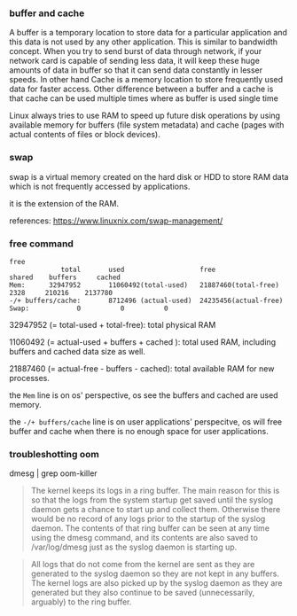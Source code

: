 ### buffer and cache

A buffer is a temporary location to store data for a particular application and this data is not used by any other application. This is similar to bandwidth concept. When you try to send burst of data through network, if your network card is capable of sending less data, it will keep these huge amounts of data in buffer so that it can send data constantly in lesser speeds. In other hand Cache is a memory location to store frequently used data for faster access. Other difference between a buffer and a cache is that cache can be used multiple times where as buffer is used single time

Linux always tries to use RAM to speed up future disk operations by using available memory for buffers (file system metadata) and cache (pages with actual contents of files or block devices).

### swap

swap is a virtual memory created on the hard disk or HDD to store RAM data which is not frequently accessed by applications.

it is the extension of the RAM.

references: https://www.linuxnix.com/swap-management/

### free command
```
free 
             total       used                   free                       shared    buffers     cached
Mem:      32947952       11060492(total-used)   21887460(total-free)       2328     210216    2137780
-/+ buffers/cache:       8712496 (actual-used)  24235456(actual-free)
Swap:            0          0          0

```

32947952 (= total-used + total-free): total physical RAM

11060492 (= actual-used + buffers + cached ): total used RAM, including buffers and cached data size as well.

21887460 (= actual-free - buffers - cached): total available RAM for new processes.


the `Mem` line is on os' perspective, os see the buffers and cached are used memory.

the `-/+ buffers/cache` line is on user applications' perspecitve, os will free buffer and cache when there is no enough space for user applications.


### troubleshotting oom

dmesg | grep oom-killer

> The kernel keeps its logs in a ring buffer. The main reason for this is so that the logs from the system startup get saved until the syslog daemon gets a chance to start up and collect them. Otherwise there would be no record of any logs prior to the startup of the syslog daemon. The contents of that ring buffer can be seen at any time using the dmesg command, and its contents are also saved to /var/log/dmesg just as the syslog daemon is starting up.

> All logs that do not come from the kernel are sent as they are generated to the syslog daemon so they are not kept in any buffers. The kernel logs are also picked up by the syslog daemon as they are generated but they also continue to be saved (unnecessarily, arguably) to the ring buffer.
